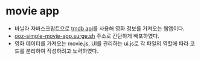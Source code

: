 # movie app

- 바닐라 자바스크립트으로 [tmdb api](https://www.themoviedb.org/)를 사용해 영화 정보를 가져오는 웹앱이다.
- [ooz-simple-movie-app.surge.sh](http://ooz-simple-movie-app.surge.sh/) 주소로 간단하게 배포하였다.
- 영화 데이터를 가져오는 movie.js, UI를 관리하는 ui.js로 각 파일의 역할에 따라 코드를 분리하여 작성하려고 노력하였다.
